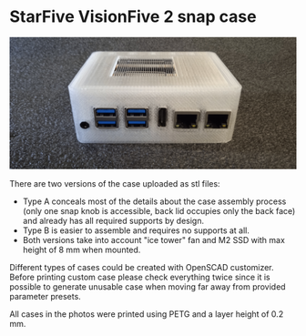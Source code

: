 # StarFive VisionFive 2 snap case

![image](img/IMG_20240731_230127.jpg)

There are two versions of the case uploaded as stl files:

- Type A conceals most of the details about the case assembly process (only one
snap knob is accessible, back lid occupies only the back face) and already has all required
supports by design.
- Type B is easier to assemble and requires no supports at all.
- Both versions take into account "ice tower" fan and M2 SSD with max height of 8 mm 
when mounted.

Different types of cases could be created with OpenSCAD customizer. Before printing custom
case please check everything twice since it is possible to generate unusable case when 
moving far away from provided parameter presets. 

All cases in the photos were printed using PETG and a layer height of 0.2 mm.
